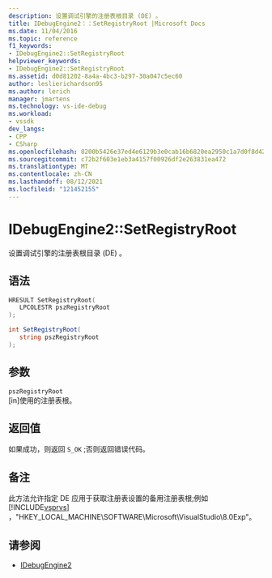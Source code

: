 ```yaml
---
description: 设置调试引擎的注册表根目录 (DE) 。
title: IDebugEngine2：：SetRegistryRoot |Microsoft Docs
ms.date: 11/04/2016
ms.topic: reference
f1_keywords:
- IDebugEngine2::SetRegistryRoot
helpviewer_keywords:
- IDebugEngine2::SetRegistryRoot
ms.assetid: d0d81202-8a4a-4bc3-b297-30a047c5ec60
author: leslierichardson95
ms.author: lerich
manager: jmartens
ms.technology: vs-ide-debug
ms.workload:
- vssdk
dev_langs:
- CPP
- CSharp
ms.openlocfilehash: 8200b5426e37ed4e6129b3e0cab16b6820ea2950c1a7d0f8d42683ba16328557
ms.sourcegitcommit: c72b2f603e1eb3a4157f00926df2e263831ea472
ms.translationtype: MT
ms.contentlocale: zh-CN
ms.lasthandoff: 08/12/2021
ms.locfileid: "121452155"
---
```

# <a name="idebugengine2setregistryroot"></a>IDebugEngine2::SetRegistryRoot
设置调试引擎的注册表根目录 (DE) 。

## <a name="syntax"></a>语法

```cpp
HRESULT SetRegistryRoot( 
   LPCOLESTR pszRegistryRoot
);
```

```csharp
int SetRegistryRoot( 
   string pszRegistryRoot
);
```

## <a name="parameters"></a>参数
`pszRegistryRoot`\
[in]使用的注册表根。

## <a name="return-value"></a>返回值
 如果成功，则返回 `S_OK` ;否则返回错误代码。

## <a name="remarks"></a>备注
 此方法允许指定 DE 应用于获取注册表设置的备用注册表根;例如 [!INCLUDE[vsprvs](../../../code-quality/includes/vsprvs_md.md)] ，"HKEY_LOCAL_MACHINE\SOFTWARE\Microsoft\VisualStudio\8.0Exp"。

## <a name="see-also"></a>请参阅
- [IDebugEngine2](../../../extensibility/debugger/reference/idebugengine2.md)
